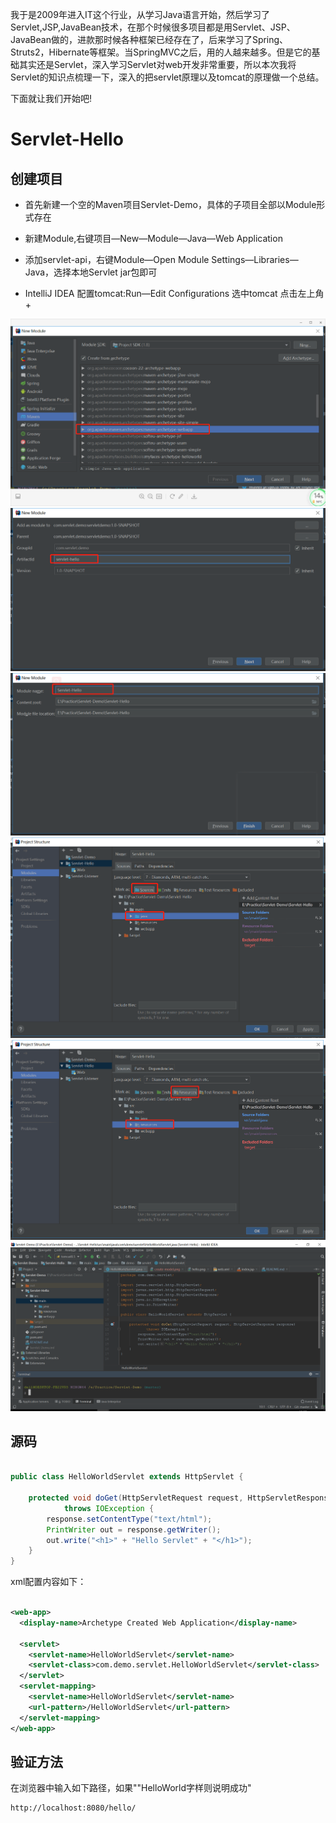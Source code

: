 我于是2009年进入IT这个行业，从学习Java语言开始，然后学习了Servlet,JSP,JavaBean技术，在那个时候很多项目都是用Servlet、JSP、JavaBean做的，进款那时候各种框架已经存在了，后来学习了Spring、Struts2，Hibernate等框架。当SpringMVC之后，用的人越来越多。但是它的基础其实还是Servlet，深入学习Servlet对web开发非常重要，所以本次我将Servlet的知识点梳理一下，深入的把servlet原理以及tomcat的原理做一个总结。

下面就让我们开始吧!
# Servlet-Hello

## 创建项目
* 首先新建一个空的Maven项目Servlet-Demo，具体的子项目全部以Module形式存在

* 新建Module,右键项目—New—Module—Java—Web Application

* 添加servlet-api，右键Module—Open Module Settings—Libraries—Java，选择本地Servlet jar包即可

* IntelliJ IDEA 配置tomcat:Run—Edit Configurations 选中tomcat 点击左上角+

![我是图片](./Servlet-Hello/src/main/resources/images/create-module01.png)
![我是图片](./Servlet-Hello/src/main/resources/images/create-module02.png)
![我是图片](./Servlet-Hello/src/main/resources/images/create-module03.png)
![我是图片](./Servlet-Hello/src/main/resources/images/create-module04.png)
![我是图片](./Servlet-Hello/src/main/resources/images/create-module05.png)
![我是图片](./Servlet-Hello/src/main/resources/images/project.png)
## 源码
```java

public class HelloWorldServlet extends HttpServlet {

    protected void doGet(HttpServletRequest request, HttpServletResponse response)
            throws IOException {
        response.setContentType("text/html");
        PrintWriter out = response.getWriter();
        out.write("<h1>" + "Hello Servlet" + "</h1>");
    }
}
```

xml配置内容如下：
```xml

<web-app>
  <display-name>Archetype Created Web Application</display-name>

  <servlet>
    <servlet-name>HelloWorldServlet</servlet-name>
    <servlet-class>com.demo.servlet.HelloWorldServlet</servlet-class>
  </servlet>
  <servlet-mapping>
    <servlet-name>HelloWorldServlet</servlet-name>
    <url-pattern>/HelloWorldServlet</url-pattern>
  </servlet-mapping>
</web-app>
```

## 验证方法
在浏览器中输入如下路径，如果""HelloWorld字样则说明成功"
```text
http://localhost:8080/hello/
```
